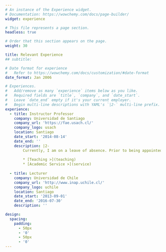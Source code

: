 ```yaml
---
# An instance of the Experience widget.
# Documentation: https://wowchemy.com/docs/page-builder/
widget: experience

# This file represents a page section.
headless: true

# Order that this section appears on the page.
weight: 30

title: Relevant Experience
## subtitle:

# Date format for experience
#   Refer to https://wowchemy.com/docs/customization/#date-format
date_format: Jan 2006

# Experiences.
#   Add/remove as many `experience` items below as you like.
#   Required fields are `title`, `company`, and `date_start`.
#   Leave `date_end` empty if it's your current employer.
#   Begin multi-line descriptions with YAML's `|2-` multi-line prefix.
experience:
  - title: Instructor Professor
    company: Universidad de Santiago
    company_url: 'https://fae.usach.cl/'
    company_logo: usach
    location: Santiago
    date_start: '2014-08-14'
    date_end: ''
    description: |2-
        Currently, I am on a leave of absence. Prior to being appointed as an Instructor, I worked as an Adjunct Professor between 2014 and 2018.
        
        * [Teaching >](teaching)
        * [Academic Service >](service)
        
  - title: Lecturer
    company: Universidad de Chile
    company_url: 'http://www.inap.uchile.cl/'
    company_logo: uchile
    location: Santiago
    date_start: '2013-09-01'
    date_end: '2016-07-30'
    description: ''

design:
  spacing:
    padding:
      - 50px
      - '0'
      - 50px
      - '0'
---
```

